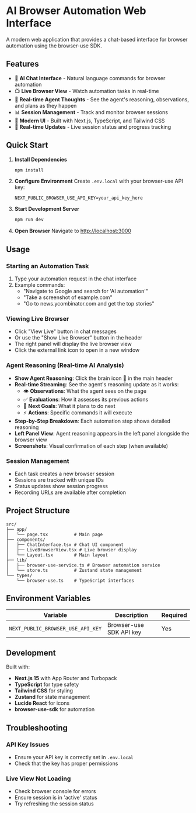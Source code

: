 # AI Browser Automation Web Interface

A modern web application that provides a chat-based interface for browser automation using the browser-use SDK.

## Features

- 🤖 **AI Chat Interface** - Natural language commands for browser automation
- 📺 **Live Browser View** - Watch automation tasks in real-time
- 🧠 **Real-time Agent Thoughts** - See the agent's reasoning, observations, and plans as they happen
- 📊 **Session Management** - Track and monitor browser sessions
- 🎨 **Modern UI** - Built with Next.js, TypeScript, and Tailwind CSS
- 🔄 **Real-time Updates** - Live session status and progress tracking

## Quick Start

1. **Install Dependencies**
   ```bash
   npm install
   ```

2. **Configure Environment**
   Create `.env.local` with your browser-use API key:
   ```env
   NEXT_PUBLIC_BROWSER_USE_API_KEY=your_api_key_here
   ```

3. **Start Development Server**
   ```bash
   npm run dev
   ```

4. **Open Browser**
   Navigate to [http://localhost:3000](http://localhost:3000)

## Usage

### Starting an Automation Task

1. Type your automation request in the chat interface
2. Example commands:
   - "Navigate to Google and search for 'AI automation'"
   - "Take a screenshot of example.com"
   - "Go to news.ycombinator.com and get the top stories"

### Viewing Live Browser

- Click "View Live" button in chat messages
- Or use the "Show Live Browser" button in the header
- The right panel will display the live browser view
- Click the external link icon to open in a new window

### Agent Reasoning (Real-time AI Analysis)

- **Show Agent Reasoning**: Click the brain icon 🧠 in the main header
- **Real-time Streaming**: See the agent's reasoning update as it works:
  - 👁️ **Observations**: What the agent sees on the page
  - ✅ **Evaluations**: How it assesses its previous actions
  - 🎯 **Next Goals**: What it plans to do next
  - ⚡ **Actions**: Specific commands it will execute
- **Step-by-Step Breakdown**: Each automation step shows detailed reasoning
- **Left Panel View**: Agent reasoning appears in the left panel alongside the browser view
- **Screenshots**: Visual confirmation of each step (when available)

### Session Management

- Each task creates a new browser session
- Sessions are tracked with unique IDs
- Status updates show session progress
- Recording URLs are available after completion

## Project Structure

```
src/
├── app/
│   └── page.tsx          # Main page
├── components/
│   ├── ChatInterface.tsx # Chat UI component
│   ├── LiveBrowserView.tsx # Live browser display
│   └── Layout.tsx        # Main layout
├── lib/
│   ├── browser-use-service.ts # Browser automation service
│   └── store.ts          # Zustand state management
└── types/
    └── browser-use.ts    # TypeScript interfaces
```

## Environment Variables

| Variable | Description | Required |
|----------|-------------|----------|
| `NEXT_PUBLIC_BROWSER_USE_API_KEY` | Browser-use SDK API key | Yes |

## Development

Built with:
- **Next.js 15** with App Router and Turbopack
- **TypeScript** for type safety
- **Tailwind CSS** for styling
- **Zustand** for state management
- **Lucide React** for icons
- **browser-use-sdk** for automation

## Troubleshooting

### API Key Issues
- Ensure your API key is correctly set in `.env.local`
- Check that the key has proper permissions

### Live View Not Loading
- Check browser console for errors
- Ensure session is in 'active' status
- Try refreshing the session status
